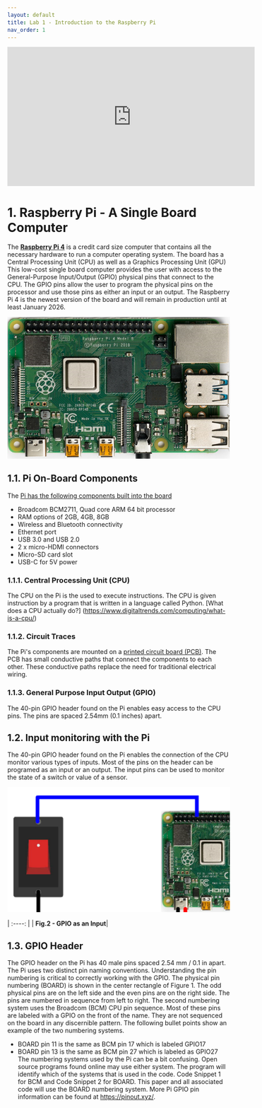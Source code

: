 ```yaml
---
layout: default
title: Lab 1 - Introduction to the Raspberry Pi
nav_order: 1
---
```

<p align="center">
<iframe width="560" height="315" src="https://www.youtube.com/embed/TrnCnbPjTJU" title="YouTube video player" frameborder="0" allow="accelerometer; autoplay; clipboard-write; encrypted-media; gyroscope; picture-in-picture" allowfullscreen></iframe>

</p>

# 1. Raspberry Pi - A Single Board Computer

The **[Raspberry Pi 4](https://www.raspberrypi.com/products/raspberry-pi-4-model-b/)**
is a credit card size computer that contains all the necessary hardware to run a computer operating system. The board has a Central Processing Unit (CPU) as well as a Graphics Processing Unit (GPU) This low-cost single board computer provides the user with access to the General-Purpose Input/Output (GPIO) physical pins that connect to the CPU. The GPIO pins allow the user to program the physical pins on the processor and use those pins as either an input or an output.  The Raspberry Pi 4 is the newest version of the board and will remain in production until at least January 2026.

![pi4](assets\img\pi4.png)

## 1.1. Pi On-Board Components

The [Pi has the following components built into the board](https://www.raspberrypi.com/products/raspberry-pi-4-model-b/specifications/)
- Broadcom BCM2711, Quad core ARM 64 bit processor
- RAM options of 2GB, 4GB, 8GB
- Wireless and Bluetooth connectivity
- Ethernet port
- USB 3.0 and USB 2.0
- 2 x micro-HDMI connectors
- Micro-SD card slot
- USB-C for 5V power

### 1.1.1. Central Processing Unit (CPU)

The CPU on the Pi is the used to execute instructions. The CPU is given instruction by a program that is written in a language called Python.  [What does a CPU actually do?] (https://www.digitaltrends.com/computing/what-is-a-cpu/)

### 1.1.2. Circuit Traces

The Pi's components are mounted on a [printed circuit board (PCB)](https://www.youtube.com/watch?v=H9pGbLJknDk). The PCB has small conductive paths that connect the components to each other. These conductive paths replace the need for traditional electrical wiring.

### 1.1.3. General Purpose Input Output (GPIO)

The 40-pin GPIO header found on the Pi enables easy access to the CPU pins. The pins are spaced 2.54mm (0.1 inches) apart.

## 1.2. Input monitoring with the Pi

The 40-pin GPIO header found on the Pi enables the connection of the CPU monitor various types of inputs. Most of the pins on the header can be programed as an input or an output. 
The input pins can be used to monitor the state of a switch or value of a sensor. 

![pi_input](assets\img\pi_input.png)

| :----: |
| <b>Fig.2 - GPIO as an Input</b>|



## 1.3. GPIO Header

The GPIO header on the Pi has 40 male pins spaced 2.54 mm / 0.1 in apart. The Pi uses two distinct pin naming conventions. Understanding the pin numbering is critical to correctly working with the GPIO. The physical pin numbering (BOARD) is shown in the center rectangle of Figure 1. The odd physical pins are on the left side and the even pins are on the right side. The pins are numbered in sequence from left to right. The second numbering system uses the Broadcom (BCM) CPU pin sequence. Most of these pins are labeled with a GPIO on the front of the name. They are not sequenced on the board in any discernible pattern.  The following bullet points show an example of the two numbering systems.
- BOARD pin 11 is the same as BCM pin 17 which is labeled GPIO17
- BOARD pin 13 is the same as BCM pin 27 which is labeled as GPIO27
The numbering systems used by the Pi can be a bit confusing. Open source programs found online may use either system. The program will identify which of the systems that is used in the code.  Code Snippet 1 for BCM and Code Snippet 2 for BOARD. This paper and all associated code will use the BOARD numbering system. More Pi GPIO pin information can be found at https://pinout.xyz/. 



